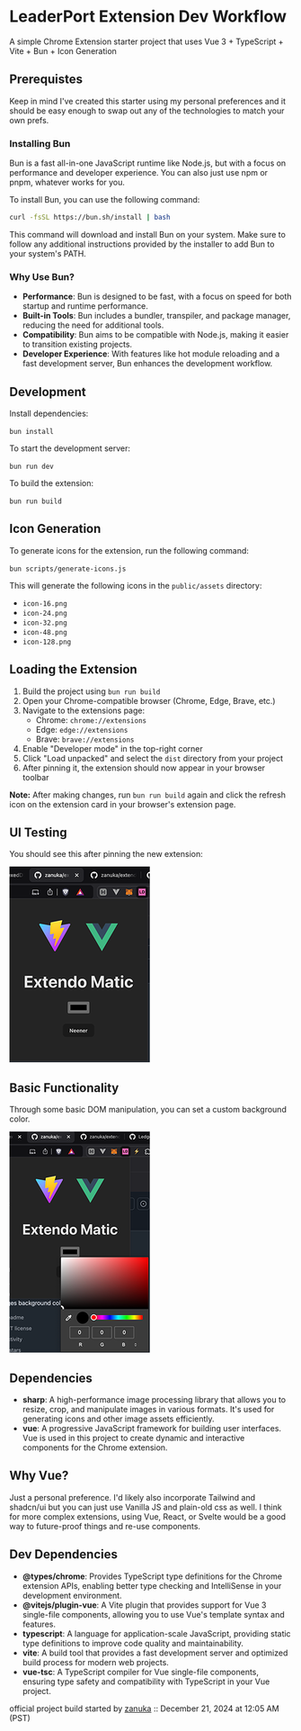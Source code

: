 # LeaderPort Extension Dev Workflow

A simple Chrome Extension starter project that uses Vue 3 + TypeScript + Vite + Bun + Icon Generation

## Prerequistes

Keep in mind I've created this starter using my personal preferences and it should be easy enough to swap out any of the technologies to match your own prefs. 

### Installing Bun

Bun is a fast all-in-one JavaScript runtime like Node.js, but with a focus on performance and developer experience. You can also just use npm or pnpm, whatever works for you. 

To install Bun, you can use the following command:

```bash
curl -fsSL https://bun.sh/install | bash
```

This command will download and install Bun on your system. Make sure to follow any additional instructions provided by the installer to add Bun to your system's PATH.

### Why Use Bun?

- **Performance**: Bun is designed to be fast, with a focus on speed for both startup and runtime performance.
- **Built-in Tools**: Bun includes a bundler, transpiler, and package manager, reducing the need for additional tools.
- **Compatibility**: Bun aims to be compatible with Node.js, making it easier to transition existing projects.
- **Developer Experience**: With features like hot module reloading and a fast development server, Bun enhances the development workflow.


## Development

Install dependencies:

`bun install`

To start the development server:

`bun run dev`

To build the extension:

`bun run build`

## Icon Generation

To generate icons for the extension, run the following command:

`bun scripts/generate-icons.js`

This will generate the following icons in the `public/assets` directory:
- `icon-16.png`
- `icon-24.png`
- `icon-32.png`
- `icon-48.png`
- `icon-128.png`

## Loading the Extension
1. Build the project using `bun run build`
2. Open your Chrome-compatible browser (Chrome, Edge, Brave, etc.)
3. Navigate to the extensions page:
    - Chrome: `chrome://extensions`
    - Edge: `edge://extensions`
    - Brave: `brave://extensions`
4. Enable "Developer mode" in the top-right corner
5. Click "Load unpacked" and select the `dist` directory from your project
6. After pinning it, the extension should now appear in your browser toolbar

**Note:** After making changes, run `bun run build` again and click the refresh icon on the extension card in your browser's extension page.

## UI Testing
You should see this after pinning the new extension:

![Preview A](./src/assets/preview-a.png)

## Basic Functionality
Through some basic DOM manipulation, you can set a custom background color. 

![Preview B](./src/assets/preview-b.png)

## Dependencies

- **sharp**: A high-performance image processing library that allows you to resize, crop, and manipulate images in various formats. It's used for generating icons and other image assets efficiently.
- **vue**: A progressive JavaScript framework for building user interfaces. Vue is used in this project to create dynamic and interactive components for the Chrome extension.

## Why Vue?
Just a personal preference. I'd likely also incorporate Tailwind and shadcn/ui but you can just use Vanilla JS and plain-old css as well. I think for more complex extensions, using Vue, React, or Svelte would be a good way to future-proof things and re-use components. 

## Dev Dependencies

- **@types/chrome**: Provides TypeScript type definitions for the Chrome extension APIs, enabling better type checking and IntelliSense in your development environment.
- **@vitejs/plugin-vue**: A Vite plugin that provides support for Vue 3 single-file components, allowing you to use Vue's template syntax and features.
- **typescript**: A language for application-scale JavaScript, providing static type definitions to improve code quality and maintainability.
- **vite**: A build tool that provides a fast development server and optimized build process for modern web projects.
- **vue-tsc**: A TypeScript compiler for Vue single-file components, ensuring type safety and compatibility with TypeScript in your Vue project.


official project build started by [zanuka](https://github.com/zanuka) :: December 21, 2024 at 12:05 AM (PST)
